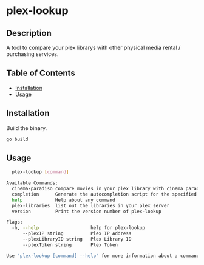 # plex-lookup

## Description

A tool to compare your plex librarys with other physical media rental / purchasing services.

## Table of Contents

- [Installation](#installation)
- [Usage](#usage)

## Installation

Build the binary.

```bash
go build
```

## Usage

```bash
  plex-lookup [command]

Available Commands:
  cinema-paradiso compare movies in your plex library with cinema paradiso
  completion      Generate the autocompletion script for the specified shell
  help            Help about any command
  plex-libraries  list out the libraries in your plex server
  version         Print the version number of plex-lookup

Flags:
  -h, --help                   help for plex-lookup
      --plexIP string          Plex IP Address
      --plexLibraryID string   Plex Library ID
      --plexToken string       Plex Token

Use "plex-lookup [command] --help" for more information about a command.
```
